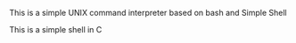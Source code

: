 This is a simple UNIX command interpreter based on bash and Simple Shell

This is a simple shell in C